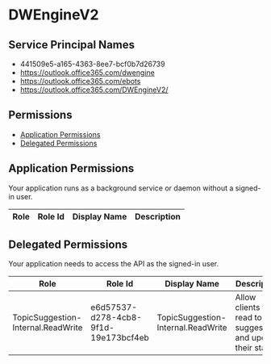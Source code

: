 # DWEngineV2
## Service Principal Names
- 441509e5-a165-4363-8ee7-bcf0b7d26739
- https://outlook.office365.com/dwengine
- https://outlook.office365.com/ebots
- https://outlook.office365.com/DWEngineV2/

 ## Permissions
- [Application Permissions](#application-permissions)
- [Delegated Permissions](#delegated-permissions)

## Application Permissions
Your application runs as a background service or daemon without a signed-in user.

| Role | Role Id | Display Name | Description |
|---|---|---|---|

## Delegated Permissions
Your application needs to access the API as the signed-in user. 

| Role | Role Id | Display Name | Description |
|---|---|---|---|
| TopicSuggestion-Internal.ReadWrite | e6d57537-d278-4cb8-9f1d-19e173bcf4eb | TopicSuggestion-Internal.ReadWrite | Allow clients to read topic suggestions and update their status |

